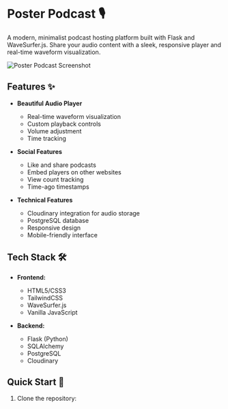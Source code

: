 # Poster Podcast 🎙️

A modern, minimalist podcast hosting platform built with Flask and WaveSurfer.js. Share your audio content with a sleek, responsive player and real-time waveform visualization.

![Poster Podcast Screenshot](static/images/og-image.jpg)

## Features ✨

- **Beautiful Audio Player**
  - Real-time waveform visualization
  - Custom playback controls
  - Volume adjustment
  - Time tracking

- **Social Features**
  - Like and share podcasts
  - Embed players on other websites
  - View count tracking
  - Time-ago timestamps

- **Technical Features**
  - Cloudinary integration for audio storage
  - PostgreSQL database
  - Responsive design
  - Mobile-friendly interface

## Tech Stack 🛠️

- **Frontend:**
  - HTML5/CSS3
  - TailwindCSS
  - WaveSurfer.js
  - Vanilla JavaScript

- **Backend:**
  - Flask (Python)
  - SQLAlchemy
  - PostgreSQL
  - Cloudinary

## Quick Start 🚀

1. Clone the repository: